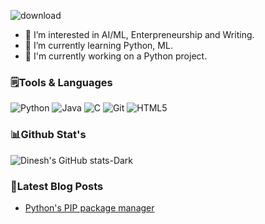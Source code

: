 ![download](https://user-images.githubusercontent.com/100040205/211050350-3aca3786-dd7d-4626-9db6-67709322a066.png)
- 👀 I’m interested in AI/ML, Enterpreneurship and Writing.
- 🌱 I’m currently learning Python, ML.
- 🔭 I'm currently working on a Python project.

###  🗒️Tools & Languages
![Python](https://img.shields.io/badge/python-3670A0?style=for-the-badge&logo=python&logoColor=ffdd54)
![Java](https://img.shields.io/badge/java-%23ED8B00.svg?style=for-the-badge&logo=java&logoColor=white)
![C](https://img.shields.io/badge/c-%2300599C.svg?style=for-the-badge&logo=c&logoColor=white)
![Git](https://img.shields.io/badge/git-%23F05033.svg?style=for-the-badge&logo=git&logoColor=white)
![HTML5](https://img.shields.io/badge/html5-%23E34F26.svg?style=for-the-badge&logo=html5&logoColor=white)

### 📊Github Stat's
![Dinesh's GitHub stats-Dark](https://github-readme-stats.vercel.app/api?username=dineshnalam&show_icons=true&theme=dark#gh-dark-mode-only) 

### 📕Latest Blog Posts
<!-- BLOG-POST-LIST:START -->
- [Python&#39;s PIP package manager](https://dineshnalam.hashnode.dev/pythons-pip-package-manager)
<!-- BLOG-POST-LIST:END -->




<!---
dineshnalam/dineshnalam is a ✨ special ✨ repository because its `README.md` (this file) appears on your GitHub profile.
You can click the Preview link to take a look at your changes.
--->
